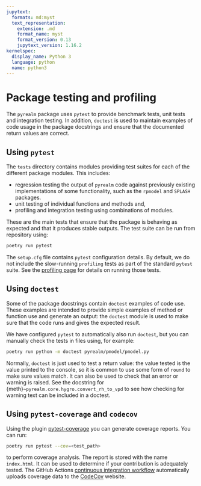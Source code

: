 ```yaml
---
jupytext:
  formats: md:myst
  text_representation:
    extension: .md
    format_name: myst
    format_version: 0.13
    jupytext_version: 1.16.2
kernelspec:
  display_name: Python 3
  language: python
  name: python3
---
```


# Package testing and profiling

The `pyrealm` package uses `pytest` to provide benchmark tests, unit tests and
integration testing. In addition, `doctest` is used to maintain examples of code usage
in the package docstrings and ensure that the documented return values are correct.

## Using `pytest`

The `tests` directory contains modules providing test suites for each of the different
package modules. This includes:

* regression testing the output of `pyrealm` code against previously existing
  implementations of some functionality, such as the `rpmodel` and `SPLASH` packages.
* unit testing of individual functions and methods and,
* profiling and integration testing using combinations of modules.

These are the main tests that ensure that the package is behaving as expected and that
it produces stable outputs. The test suite can be run from repository using:

```bash
poetry run pytest
```

The `setup.cfg` file contains `pytest` configuration details. By default, we do not
include the slow-running `profiling` tests as part of the standard `pytest` suite. See
the [profiling page](./profiling_and_benchmarking.md) for details on running those
tests.

## Using `doctest`

Some of the package docstrings contain `doctest` examples of code use. These examples
are intended to provide simple examples of method or function use and generate an
output: the `doctest` module is used to make sure that the code runs and gives the
expected result.

We have configured `pytest` to automatically also run `doctest`, but you can manually
check the tests in files using, for example:

```bash
poetry run python -m doctest pyrealm/pmodel/pmodel.py
```

Normally, `doctest` is just used to test a return value: the value tested is the value
printed to the console, so it is common to use some form of `round` to make sure values
match. It can also be used to check that an error or warning is raised. See the
docstring for {meth}`~pyrealm.core.hygro.convert_rh_to_vpd` to see how checking for
warning text can be included in a doctest.

## Using `pytest-coverage` and `codecov`

Using the plugin [pytest-coverage](https://pypi.org/project/pytest-cov/) you can
generate coverage reports. You can run:

```bash
poetry run pytest --cov=<test_path>
```

to perform coverage analysis. The report is stored with the name `index.html`. It can be
used to determine if your contribution is adequately tested. The GitHub Actions
[continuous integration workflow](./github_actions.md#pyrealm_ciyaml) automatically
uploads coverage data to the
[CodeCov](https://app.codecov.io/gh/ImperialCollegeLondon/pyrealm) website.

